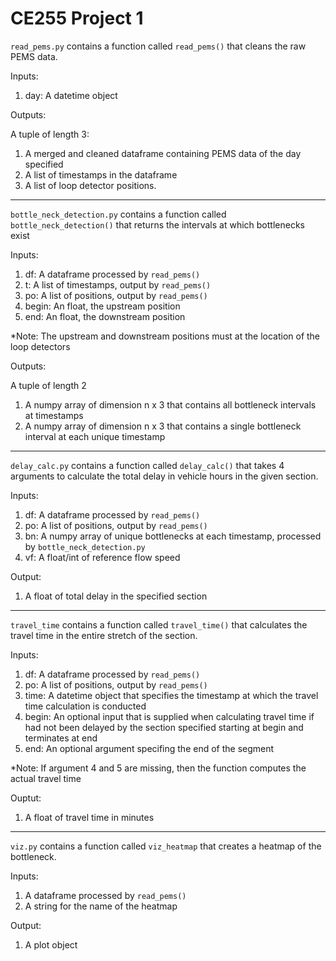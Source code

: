# CE255 Project 1

`read_pems.py` contains a function called `read_pems()` that cleans the raw PEMS data.

Inputs:

1. day: A datetime object

Outputs:

A tuple of length 3:

1. A merged and cleaned dataframe containing PEMS data of the day specified
2. A list of timestamps in the dataframe
3. A list of loop detector positions.

---

`bottle_neck_detection.py` contains a function called `bottle_neck_detection()` that returns the intervals at which bottlenecks exist

Inputs:

1. df: A dataframe processed by `read_pems()` 
2. t: A list of timestamps, output by `read_pems()`
3. po: A list of positions, output by `read_pems()`
4. begin: An float, the upstream position
5. end: An float, the downstream position

*Note: The upstream and downstream positions must at the location of the loop detectors

Outputs:

A tuple of length 2

1. A numpy array of dimension n x 3 that contains all bottleneck intervals at timestamps
2. A numpy array of dimension n x 3 that contains a single bottleneck interval at each unique timestamp

---

`delay_calc.py` contains a function called `delay_calc()` that takes 4 arguments to calculate the total delay in vehicle hours in the given section.

Inputs:

1. df: A dataframe processed by `read_pems()`
2. po: A list of positions, output by `read_pems()`
3. bn: A numpy array of unique bottlenecks at each timestamp, processed by `bottle_neck_detection.py`
4. vf: A float/int of reference flow speed

Output:

1. A float of total delay in the specified section

--- 

`travel_time` contains a function called `travel_time()` that calculates the travel time in the entire stretch of the section. 

Inputs:

1. df: A dataframe processed by `read_pems()`
2. po: A list of positions, output by `read_pems()`
3. time: A datetime object that specifies the timestamp at which the travel time calculation is conducted
4. begin: An optional input that is supplied when calculating travel time if had not been delayed by the section specified starting at begin and terminates at end
5. end: An optional argument specifing the end of the segment

*Note: If argument 4 and 5 are missing, then the function computes the actual travel time

Ouptut:

1. A float of travel time in minutes

---

`viz.py` contains a function called `viz_heatmap` that creates a heatmap of the bottleneck.

Inputs:

1. A dataframe processed by `read_pems()`
2. A string for the name of the heatmap

Output:

1. A plot object 


